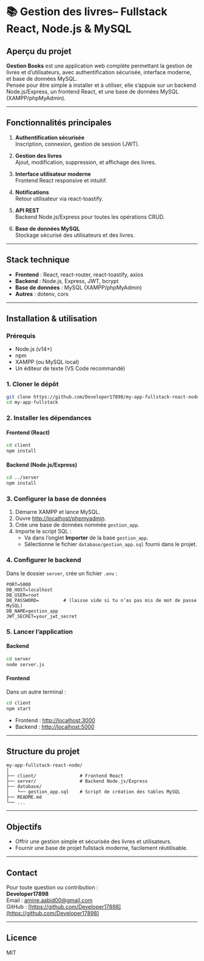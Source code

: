 # 📚 Gestion des livres– Fullstack React, Node.js & MySQL

## Aperçu du projet

**Gestion Books** est une application web complète permettant la gestion de livres et d’utilisateurs, avec authentification sécurisée, interface moderne, et base de données MySQL.  
Pensée pour être simple à installer et à utiliser, elle s’appuie sur un backend Node.js/Express, un frontend React, et une base de données MySQL (XAMPP/phpMyAdmin).

---

## Fonctionnalités principales

1. **Authentification sécurisée**  
   Inscription, connexion, gestion de session (JWT).

2. **Gestion des livres**  
   Ajout, modification, suppression, et affichage des livres.

3. **Interface utilisateur moderne**  
   Frontend React responsive et intuitif.

4. **Notifications**  
   Retour utilisateur via react-toastify.

5. **API REST**  
   Backend Node.js/Express pour toutes les opérations CRUD.

6. **Base de données MySQL**  
   Stockage sécurisé des utilisateurs et des livres.

---

## Stack technique

- **Frontend** : React, react-router, react-toastify, axios
- **Backend** : Node.js, Express, JWT, bcrypt
- **Base de données** : MySQL (XAMPP/phpMyAdmin)
- **Autres** : dotenv, cors

---

## Installation & utilisation

### Prérequis

- Node.js (v14+)
- npm
- XAMPP (ou MySQL local)
- Un éditeur de texte (VS Code recommandé)

### 1. Cloner le dépôt

```bash
git clone https://github.com/Developer17898/my-app-fullstack-react-node.git
cd my-app-fullstack
```

### 2. Installer les dépendances

#### Frontend (React)

```bash
cd client
npm install
```

#### Backend (Node.js/Express)

```bash
cd ../server
npm install
```

### 3. Configurer la base de données

1. Démarre XAMPP et lance MySQL.
2. Ouvre [http://localhost/phpmyadmin](http://localhost/phpmyadmin).
3. Crée une base de données nommée `gestion_app`.
4. Importe le script SQL :
   - Va dans l’onglet **Importer** de la base `gestion_app`.
   - Sélectionne le fichier `database/gestion_app.sql` fourni dans le projet.

### 4. Configurer le backend

Dans le dossier `server`, crée un fichier `.env` :

```
PORT=5000
DB_HOST=localhost
DB_USER=root
DB_PASSWORD=         # (laisse vide si tu n’as pas mis de mot de passe MySQL)
DB_NAME=gestion_app
JWT_SECRET=your_jwt_secret
```

### 5. Lancer l’application

#### Backend

```bash
cd server
node server.js
```

#### Frontend

Dans un autre terminal :

```bash
cd client
npm start
```

- Frontend : [http://localhost:3000](http://localhost:3000)
- Backend : [http://localhost:5000](http://localhost:5000)

---

## Structure du projet

```
my-app-fullstack-react-node/
│
├── client/                # Frontend React
├── server/                # Backend Node.js/Express
├── database/
│   └── gestion_app.sql    # Script de création des tables MySQL
├── README.md
└── ...
```

---

## Objectifs

- Offrir une gestion simple et sécurisée des livres et utilisateurs.
- Fournir une base de projet fullstack moderne, facilement réutilisable.

---

## Contact

Pour toute question ou contribution :  
**Developer17898**  
Email : [amine.aabid00@gmail.com](mailto:amine.aabid00@gmail.com)  
GitHub : [https://github.com/Developer17898](https://github.com/Developer17898)

---

## Licence

MIT
